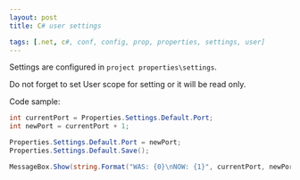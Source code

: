 ```yaml
---
layout: post
title: C# user settings

tags: [.net, c#, conf, config, prop, properties, settings, user]
---
```


Settings are configured in `project properties\settings`.

Do not forget to set User scope for setting or it will be read only.

Code sample:

```csharp
int currentPort = Properties.Settings.Default.Port;
int newPort = currentPort + 1;

Properties.Settings.Default.Port = newPort;
Properties.Settings.Default.Save();

MessageBox.Show(string.Format("WAS: {0}\nNOW: {1}", currentPort, newPort));
```
